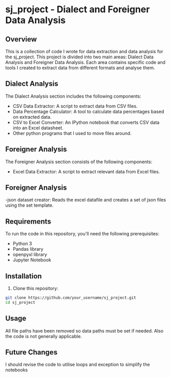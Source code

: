 # sj_project - Dialect and Foreigner Data Analysis

## Overview
This is a collection of code I wrote for data extraction and data analysis for the sj_project.
This project is divided into two main areas: Dialect Data Analysis and Foreigner Data Analysis. Each area contains specific code and tools I created to extract data from different formats and analyse them.

## Dialect Analysis

The Dialect Analysis section includes the following components:

- CSV Data Extractor: A script to extract data from CSV files.
- Data Percentage Calculator: A tool to calculate data percentages based on extracted data.
- CSV to Excel Converter: An IPython notebook that converts CSV data into an Excel datasheet.
- Other python programs that I used to move files around.

## Foreigner Analysis

The Foreigner Analysis section consists of the following components:

- Excel Data Extractor: A script to extract relevant data from Excel files.

## Foreigner Analysis

-json dataset creator: Reads the excel datafile and creates a set of json files using the set template.

## Requirements

To run the code in this repository, you'll need the following prerequisites:

- Python 3
- Pandas library
- openpyxl library 
- Jupyter Notebook

## Installation

1. Clone this repository:

```bash
git clone https://github.com/your_username/sj_project.git
cd sj_project
```

## Usage
All file paths have been removed so data paths must be set if needed. Also the code is not generally applicable.

## Future Changes
I should revise the code to utilise loops and exception to simplify the notebooks

